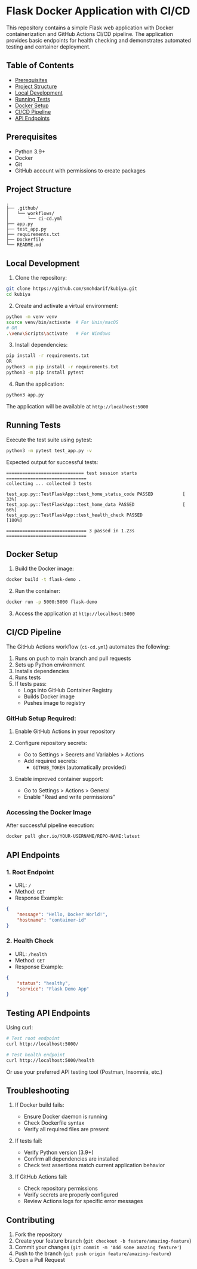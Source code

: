 # Flask Docker Application with CI/CD

This repository contains a simple Flask web application with Docker containerization and GitHub Actions CI/CD pipeline. The application provides basic endpoints for health checking and demonstrates automated testing and container deployment.

## Table of Contents
- [Prerequisites](#prerequisites)
- [Project Structure](#project-structure)
- [Local Development](#local-development)
- [Running Tests](#running-tests)
- [Docker Setup](#docker-setup)
- [CI/CD Pipeline](#cicd-pipeline)
- [API Endpoints](#api-endpoints)

## Prerequisites

- Python 3.9+
- Docker
- Git
- GitHub account with permissions to create packages

## Project Structure

```
.
├── .github/
│   └── workflows/
│       └── ci-cd.yml
├── app.py
├── test_app.py
├── requirements.txt
├── Dockerfile
└── README.md
```

## Local Development

1. Clone the repository:
```bash
git clone https://github.com/smohdarif/kubiya.git
cd kubiya
```

2. Create and activate a virtual environment:
```bash
python -m venv venv
source venv/bin/activate  # For Unix/macOS
# OR
.\venv\Scripts\activate   # For Windows
```

3. Install dependencies:
```bash
pip install -r requirements.txt
OR
python3 -m pip install -r requirements.txt
python3 -m pip install pytest

```

4. Run the application:
```bash
python3 app.py
```

The application will be available at `http://localhost:5000`

## Running Tests

Execute the test suite using pytest:
```bash
python3 -m pytest test_app.py -v
```

Expected output for successful tests:
```
============================= test session starts ==============================
collecting ... collected 3 tests

test_app.py::TestFlaskApp::test_home_status_code PASSED           [ 33%]
test_app.py::TestFlaskApp::test_home_data PASSED                  [ 66%]
test_app.py::TestFlaskApp::test_health_check PASSED               [100%]

============================== 3 passed in 1.23s ==============================
```

## Docker Setup

1. Build the Docker image:
```bash
docker build -t flask-demo .
```

2. Run the container:
```bash
docker run -p 5000:5000 flask-demo
```

3. Access the application at `http://localhost:5000`

## CI/CD Pipeline

The GitHub Actions workflow (`ci-cd.yml`) automates the following:

1. Runs on push to main branch and pull requests
2. Sets up Python environment
3. Installs dependencies
4. Runs tests
5. If tests pass:
   - Logs into GitHub Container Registry
   - Builds Docker image
   - Pushes image to registry

### GitHub Setup Required:

1. Enable GitHub Actions in your repository
2. Configure repository secrets:
   - Go to Settings > Secrets and Variables > Actions
   - Add required secrets:
     - `GITHUB_TOKEN` (automatically provided)

3. Enable improved container support:
   - Go to Settings > Actions > General
   - Enable "Read and write permissions"

### Accessing the Docker Image

After successful pipeline execution:
```bash
docker pull ghcr.io/YOUR-USERNAME/REPO-NAME:latest
```

## API Endpoints

### 1. Root Endpoint
- URL: `/`
- Method: `GET`
- Response Example:
```json
{
    "message": "Hello, Docker World!",
    "hostname": "container-id"
}
```

### 2. Health Check
- URL: `/health`
- Method: `GET`
- Response Example:
```json
{
    "status": "healthy",
    "service": "Flask Demo App"
}
```

## Testing API Endpoints

Using curl:
```bash
# Test root endpoint
curl http://localhost:5000/

# Test health endpoint
curl http://localhost:5000/health
```

Or use your preferred API testing tool (Postman, Insomnia, etc.)

## Troubleshooting

1. If Docker build fails:
   - Ensure Docker daemon is running
   - Check Dockerfile syntax
   - Verify all required files are present

2. If tests fail:
   - Verify Python version (3.9+)
   - Confirm all dependencies are installed
   - Check test assertions match current application behavior

3. If GitHub Actions fail:
   - Check repository permissions
   - Verify secrets are properly configured
   - Review Actions logs for specific error messages

## Contributing

1. Fork the repository
2. Create your feature branch (`git checkout -b feature/amazing-feature`)
3. Commit your changes (`git commit -m 'Add some amazing feature'`)
4. Push to the branch (`git push origin feature/amazing-feature`)
5. Open a Pull Request


